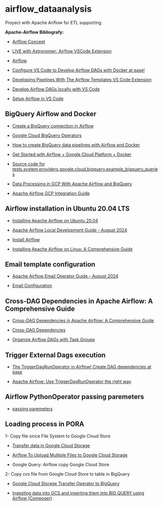# airflow_dataanalysis
Proyect with Apache Ariflow for ETL supporting

**Apache-Airflow Bibliografy:**

- [Ariflow Concept](https://airflow.apache.org/docs/apache-airflow/1.10.2/concepts.html)

- [LIVE with Astronomer: Airflow VSCode Extension](https://www.youtube.com/watch?v=glrffDNra5M)

- [Airflow](https://marketplace.visualstudio.com/items?itemName=NecatiARSLAN.airflow-vscode-extension)

- [Configure VS Code to Develop Airflow DAGs with Docker at ease!](https://www.youtube.com/watch?v=fsMKV9A1B-I)

- [Developing Pipelines With The Airflow Templates VS Code Extension](https://www.youtube.com/watch?v=r2vlPeBe2U4)

- [Develop Airflow DAGs locally with VS Code](https://www.astronomer.io/docs/learn/vscode-local-dev)

- [Setup Airflow in VS Code](https://medium.com/@venkatkarthick15/setup-airflow-in-vs-code-46a883f1611b)

## BigQuery Airflow and Docker
- [Create a BigQuery connection in Airflow](https://www.astronomer.io/docs/learn/connections/bigquery)

- [Google Cloud BigQuery Operators](https://airflow.apache.org/docs/apache-airflow-providers-google/stable/operators/cloud/bigquery.html)

- [How to create BigQuery data pipelines with Airflow and Docker](https://data-ai.theodo.com/blog-technique/create-bigquery-data-pipelines-with-airflow-and-docker)

- [Get Started with Airflow + Google Cloud Platform + Docker](https://junjiejiang94.medium.com/get-started-with-airflow-google-cloud-platform-docker-a21c46e0f797)

- [Source code for tests.system.providers.google.cloud.bigquery.example_bigquery_queries](https://airflow.apache.org/docs/apache-airflow-providers-google/stable/_modules/tests/system/providers/google/cloud/bigquery/example_bigquery_queries.html)

- [Data Processing in GCP With Apache Airflow and BigQuery](https://dzone.com/articles/data-processing-in-gcp-with-apache-airflow)

- [Apache Airflow GCP Integration Guide](https://www.restack.io/docs/airflow-knowledge-apache-gcp-google-provider-bigquery-hook-cloud-examples-tutorial-operators)


## Airflow installation in Ubuntu 20.04 LTS

- [Installing Apache Airflow on Ubuntu 20.04](https://www.restack.io/docs/airflow-knowledge-apache-ubuntu-install-server-22-04-20-04-18-04)

- [Apache Airflow Local Development Guide - August 2024](https://www.restack.io/docs/airflow-knowledge-local-setup-windows-install#clp1kqwt901z7w60t5l8fckap)

- [Install Airflow](https://airflow.apache.org/docs/apache-airflow/stable/start.html)

- [Installing Apache Airflow on Linux: A Comprehensive Guide](https://medium.com/@maroofashraf987/installing-apache-airflow-on-linux-a-comprehensive-guide-5462b265e961)


## 
## Email template configuration

- [Apache Airflow Email Operator Guide - August 2024](https://www.restack.io/docs/airflow-knowledge-email-operator-example)

- [Email Configuration](https://airflow.apache.org/docs/apache-airflow/stable/howto/email-config.html)

##
## Cross-DAG Dependencies in Apache Airflow: A Comprehensive Guide

- [Cross-DAG Dependencies in Apache Airflow: A Comprehensive Guide](https://medium.com/datamindedbe/cross-dag-dependencies-in-apache-airflow-a-comprehensive-guide-88cbc0bc68d0)


- [Cross-DAG Dependencies](https://airflow.apache.org/docs/apache-airflow/stable/howto/operator/external_task_sensor.html)

- [Organize Airflow DAGs with Task Groups](https://jashbhatt776.medium.com/organize-airflow-dags-with-task-groups-627f5b6f1098)


## Trigger External Dags execution 

- [The TriggerDagRunOperator in Airflow! Create DAG dependencies at ease](https://www.youtube.com/watch?v=8uKW0mPWmCk)

- [Apache Airflow: Use TriggerDagRunOperator the right way](https://lshw.medium.com/apache-airflow-use-triggerdagrunoperator-the-right-way-df5db079b95c)


## Airflow PythonOperator passing paremeters 

- [passing paremeters](https://airflow.apache.org/docs/apache-airflow/1.10.3/howto/operator/python.html)


## Loading process in PORA


1- Copy file since File System to Google Cloud Store    
- [Transfer data in Google Cloud Storage](https://airflow.apache.org/docs/apache-airflow-providers-google/stable/operators/transfer/gcs_to_gcs.html) 
      
 - [Airflow To Upload Multiple Files to Google Cloud Storage](https://medium.com/@ossama.assaghir/uploading-multiple-files-to-google-cloud-storage-using-airflow-a19c9126bcd9)

- Google Query: Airflow copy Google Cloud Store

2- Copy cvs file from Google Cloud Store to table in BigQuery
   - [Google Cloud Storage Transfer Operator to BigQuery](https://airflow.apache.org/docs/apache-airflow-providers-google/stable/operators/transfer/gcs_to_bigquery.html)

   - [Ingesting data into GCS and inserting them into BIG QUERY using Airflow (Composer)](https://medium.com/@deepakda1972/ingesting-data-into-gcs-and-inserting-them-into-big-query-using-airflow-composer-2d8001293b6e)
    